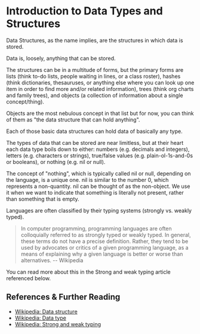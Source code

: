 # Introduction to Data Types and Structures

Data Structures, as the name implies, are the structures in which data is stored.

Data is, loosely, anything that can be stored.

The structures can be in a multitude of forms, but the primary forms are lists (think to-do lists, people waiting in lines, or a class roster), hashes (think dictionaries, thesauruses, or anything else where you can look up one item in order to find more and/or related information), trees (think org charts and family trees), and objects (a collection of information about a single concept/thing).

Objects are the most nebulous concept in that list but for now, you can think of them as "the data structure that can hold anything".  

Each of those basic data structures can hold data of basically any type.

The types of data that can be stored are near limitless, but at their heart each data type boils down to either: numbers (e.g. decimals and integers), letters (e.g. characters or strings), true/false values (e.g. plain-ol-1s-and-0s or booleans), or nothing (e.g. nil or null).

The concept of "nothing", which is typically called nil or null, depending on the language, is a unique one.  nil is similar to the number 0, which represents a non-quantity.  nil can be thought of as the non-object.  We use it when we want to indicate that something is literally not present, rather than something that is empty.


Languages are often classified by their typing systems (strongly vs. weakly typed).

> In computer programming, programming languages are often colloquially referred to as strongly typed or weakly typed. In general, these terms do not have a precise definition. Rather, they tend to be used by advocates or critics of a given programming language, as a means of explaining why a given language is better or worse than alternatives. -- Wikipedia

You can read more about this in the Strong and weak typing article referenced below.

## References & Further Reading

* [Wikipedia: Data structure](http://en.wikipedia.org/wiki/Data_structures)
* [Wikipedia: Data type](http://en.wikipedia.org/wiki/Data_type)
* [Wikipedia: Strong and weak typing](http://en.wikipedia.org/wiki/Strong_and_weak_typing)
